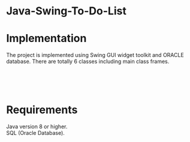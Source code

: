 # Java-Swing-To-Do-List<br />
# Implementation<br />
The project is implemented using Swing GUI widget toolkit and ORACLE database. There are totally 6 classes including main class frames.

<br /><br /> <br /> 
# Requirements<br /> 
Java version 8 or higher. <br /> 
SQL (Oracle Database).
